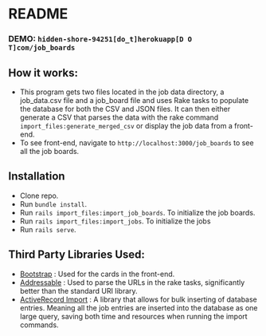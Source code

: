 # README

### DEMO: ` hidden-shore-94251[do_t]herokuapp[D O T]com/job_boards `

## How it works:
- This program gets two files located in the job data directory, a job_data.csv file and a job_board file and uses Rake tasks to populate the database for both the CSV and JSON files. It can then either generate a CSV that parses the data with the rake command `import_files:generate_merged_csv` or display the job data from a front-end.
- To see front-end, navigate to `http://localhost:3000/job_boards` to see all the job boards.

## Installation
- Clone repo.
- Run `bundle install`.
- Run `rails import_files:import_job_boards`. To initialize the job boards.
- Run `rails import_files:import_jobs`. To initialize the jobs
- Run `rails serve`.

## Third Party Libraries Used:
- [Bootstrap](https://getbootstrap.com/) : Used for the cards in the front-end.
- [Addressable](https://github.com/sporkmonger/addressable) : Used to parse the URLs in the rake tasks, significantly better than the standard URI library.
- [ActiveRecord Import](https://github.com/zdennis/activerecord-import) : A library that allows for bulk inserting of database entries. Meaning all the job entries are inserted into the database as one large query, saving both time and resources when running the import commands.
